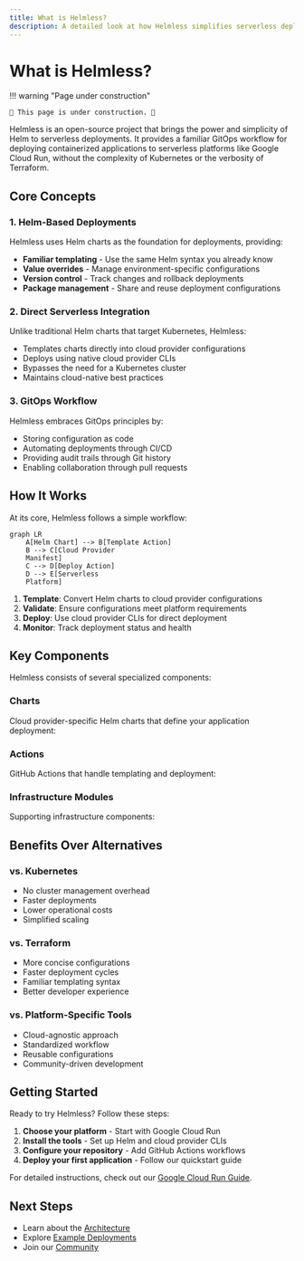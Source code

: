 ```yaml
---
title: What is Helmless?
description: A detailed look at how Helmless simplifies serverless deployments using familiar tools
---
```


# What is Helmless?

!!! warning "Page under construction"

    🚧 This page is under construction. 🚧

Helmless is an open-source project that brings the power and simplicity of Helm to serverless deployments. It provides a familiar GitOps workflow for deploying containerized applications to serverless platforms like Google Cloud Run, without the complexity of Kubernetes or the verbosity of Terraform.

## Core Concepts

### 1. Helm-Based Deployments

Helmless uses Helm charts as the foundation for deployments, providing:

- **Familiar templating** - Use the same Helm syntax you already know
- **Value overrides** - Manage environment-specific configurations
- **Version control** - Track changes and rollback deployments
- **Package management** - Share and reuse deployment configurations

### 2. Direct Serverless Integration

Unlike traditional Helm charts that target Kubernetes, Helmless:

- Templates charts directly into cloud provider configurations
- Deploys using native cloud provider CLIs
- Bypasses the need for a Kubernetes cluster
- Maintains cloud-native best practices

### 3. GitOps Workflow

Helmless embraces GitOps principles by:

- Storing configuration as code
- Automating deployments through CI/CD
- Providing audit trails through Git history
- Enabling collaboration through pull requests

## How It Works

At its core, Helmless follows a simple workflow:

```mermaid
graph LR
    A[Helm Chart] --> B[Template Action]
    B --> C[Cloud Provider
    Manifest]
    C --> D[Deploy Action]
    D --> E[Serverless
    Platform]
```

1. **Template**: Convert Helm charts to cloud provider configurations
2. **Validate**: Ensure configurations meet platform requirements
3. **Deploy**: Use cloud provider CLIs for direct deployment
4. **Monitor**: Track deployment status and health
## Key Components

Helmless consists of several specialized components:

### Charts

Cloud provider-specific Helm charts that define your application deployment:



### Actions

GitHub Actions that handle templating and deployment:

### Infrastructure Modules

Supporting infrastructure components:

## Benefits Over Alternatives

### vs. Kubernetes
- No cluster management overhead
- Faster deployments
- Lower operational costs
- Simplified scaling

### vs. Terraform
- More concise configurations
- Faster deployment cycles
- Familiar templating syntax
- Better developer experience

### vs. Platform-Specific Tools
- Cloud-agnostic approach
- Standardized workflow
- Reusable configurations
- Community-driven development

## Getting Started

Ready to try Helmless? Follow these steps:

1. **Choose your platform** - Start with Google Cloud Run
2. **Install the tools** - Set up Helm and cloud provider CLIs
3. **Configure your repository** - Add GitHub Actions workflows
4. **Deploy your first application** - Follow our quickstart guide

For detailed instructions, check out our [Google Cloud Run Guide](./docs/cloudrun/index.md).

## Next Steps

- Learn about the [Architecture](./architecture.md)
- Explore [Example Deployments](./docs/cloudrun/examples.md)
- Join our [Community](https://github.com/helmless/helmless/discussions)
